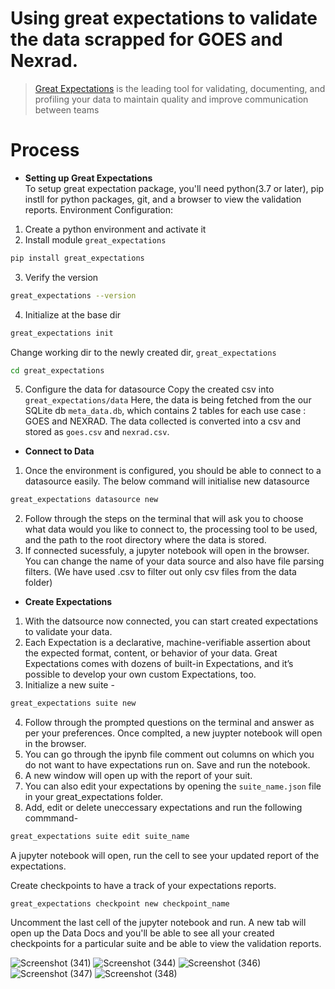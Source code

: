 # Using great expectations to validate the data scrapped for GOES and Nexrad.
 > [Great Expectations](https://greatexpectations.io/) is the leading tool for validating, documenting, and profiling your data to maintain quality and improve communication between teams


# Process
* __Setting up Great Expectations__ <br>
To setup great expectation package, you'll need python(3.7 or later), pip instll for python packages, git, and a browser to view the validation reports.
Environment Configuration: <br>
1. Create a python environment and activate it
2. Install module `great_expectations`
```bash
pip install great_expectations
```
3. Verify the version
```bash
great_expectations --version
```
4. Initialize at the base dir
```bash
great_expectations init
```
Change working dir to the newly created dir, `great_expectations`
```bash
cd great_expectations
```
5. Configure the data for datasource
Copy the created csv into `great_expectations/data`
Here, the data is being fetched from the our SQLite db `meta_data.db`, which contains 2 tables for each use case : GOES and NEXRAD. 
The data collected is converted into a csv and stored as `goes.csv` and `nexrad.csv`.


* __Connect to Data__ <br>
1. Once the environment is configured, you should be able to connect to a datasource easily. The below command will initialise  new datasource
```bash
great_expectations datasource new
```
2. Follow through the steps on the terminal that will ask you to choose what data would you like to connect to, the processing tool to be used, and the path to the root directory where the data is stored.
3. If connected sucessfuly, a jupyter notebook will open in the browser. You can change the name of your data source and also have file parsing filters. (We have used \.csv to filter out only csv files from the data folder)
 * __Create Expectations__ <br>
1. With the datsource now connected, you can start created expectations to validate your data.
2. Each Expectation is a declarative, machine-verifiable assertion about the expected format, content, or behavior of your data. Great Expectations comes with dozens of built-in Expectations, and it’s possible to develop your own custom Expectations, too.
3. Initialize a new suite -
```bash
great_expectations suite new
```
4. Follow through the prompted questions on the terminal and answer as per your preferences. Once complted, a new juypter notebook will open in the browser.
5. You can go through the ipynb file comment out columns on which you do not want to have expectations run on. Save and run the notebook.
6. A new window will open up with the report of your suit.
7. You can also edit your expectations by opening the `suite_name.json` file in your great_expectations folder.
8. Add, edit or delete uneccessary expectations and run the following commmand-
```bash
great_expectations suite edit suite_name
```
A jupyter notebook will open, run the cell to see your updated report of the expectations.

Create checkpoints to have a track of your expectations reports.
```
great_expectations checkpoint new checkpoint_name
```
Uncomment the last cell of the jupyter notebook and run. 
A new tab will open up the Data Docs and you'll be able to see all your created checkpoints for a particular suite and be able to view the validation reports.

![Screenshot (341)](https://user-images.githubusercontent.com/114712818/218179626-81fa86a7-a9eb-4188-b80e-18c4c2365f5f.png)
![Screenshot (344)](https://user-images.githubusercontent.com/114712818/218179640-ca804d2c-ca3c-4e7b-b7d5-a26bf1df2980.png)
![Screenshot (346)](https://user-images.githubusercontent.com/114712818/218179657-1b688d5f-1b3c-4670-8f7c-c28f176b5bff.png)
![Screenshot (347)](https://user-images.githubusercontent.com/114712818/218179665-d6fb202b-0703-4bd1-8580-c6c0b710cc32.png)
![Screenshot (348)](https://user-images.githubusercontent.com/114712818/218179677-0c4d8cef-0de4-47a5-8401-0f7f1518b3c4.png)